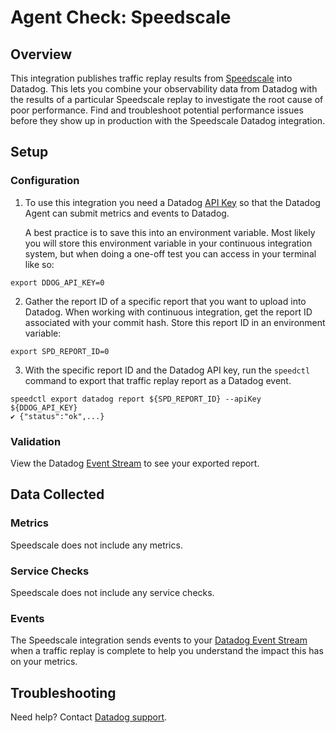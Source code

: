 # Agent Check: Speedscale

## Overview

This integration publishes traffic replay results from [Speedscale][1] into Datadog. This lets you combine your observability data from Datadog with the results of a particular Speedscale replay to investigate the root cause of poor performance. Find and troubleshoot potential performance issues before they show up in production with the Speedscale Datadog integration.

## Setup

### Configuration

1. To use this integration you need a Datadog [API Key][2] so that the Datadog Agent can submit metrics and events to Datadog.

   A best practice is to save this into an environment variable. Most likely you will store this environment variable in your continuous integration system, but when doing a one-off test you can access in your terminal like so:

```
export DDOG_API_KEY=0
```

2. Gather the report ID of a specific report that you want to upload into Datadog. When working with continuous integration, get the report ID associated with your commit hash. Store this report ID in an environment variable:

```
export SPD_REPORT_ID=0
```

3. With the specific report ID and the Datadog API key, run the `speedctl` command to export that traffic replay report as a Datadog event.

```
speedctl export datadog report ${SPD_REPORT_ID} --apiKey ${DDOG_API_KEY}
✔ {"status":"ok",...}
```
### Validation

View the Datadog [Event Stream][2] to see your exported report.

## Data Collected

### Metrics

Speedscale does not include any metrics.

### Service Checks

Speedscale does not include any service checks.

### Events

The Speedscale integration sends events to your [Datadog Event Stream][3] when a traffic replay is complete to help you understand the impact this has on your metrics.

## Troubleshooting

Need help? Contact [Datadog support][4].

[1]: https://docs.speedscale.com/reference/integrations/datadog/
[2]: https://docs.datadoghq.com/account_management/api-app-keys/
[3]: https://app.datadoghq.com/event/stream
[4]: https://docs.datadoghq.com/help/
